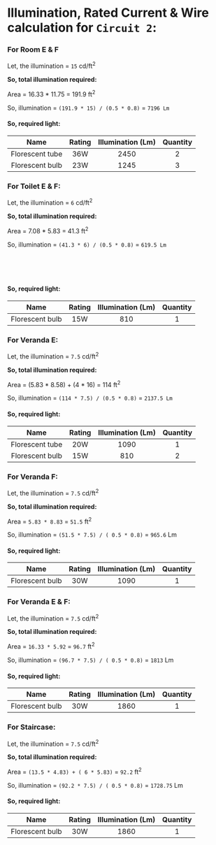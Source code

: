 # Illumination, Rated Current & Wire calculation for `Circuit 2`:

### For Room E & F

Let, the illumination = `15` cd/ft<sup>2</sup>

**So, total illumination required:**

Area = 16.33 * 11.75 = 191.9 ft<sup>2</sup>

So, illumination = `(191.9 * 15) / (0.5 * 0.8)` = `7196 Lm`

#### So, required light:

|       Name      | Rating | Illumination (Lm) | Quantity |
|:---------------:|:------:|:-----------------:|:--------:|
| Florescent tube |   36W  |        2450       |     2    |
| Florescent bulb |   23W  |        1245       |     3    |

### For Toilet E & F:

Let, the illumination = `6` cd/ft<sup>2</sup>

**So, total illumination required:**

Area = 7.08 * 5.83 = 41.3 ft<sup>2</sup>

So, illumination = `(41.3 * 6) / (0.5 * 0.8)` = `619.5 Lm`

 
<br> 
<br> 
<br> 
 
#### So, required light:

|       Name      | Rating | Illumination (Lm) | Quantity |
|:---------------:|:------:|:-----------------:|:--------:|
| Florescent bulb |   15W  |        810        |     1    |

### For Veranda E:

Let, the illumination = `7.5` cd/ft<sup>2</sup>

**So, total illumination required:**

Area = (5.83 * 8.58) + (4 * 16) = 114 ft<sup>2</sup>

So, illumination = `(114 * 7.5) / (0.5 * 0.8)` = `2137.5 Lm`

#### So, required light:

|       Name      | Rating | Illumination (Lm) | Quantity |
|:---------------:|:------:|:-----------------:|:--------:|
| Florescent tube |   20W  |        1090       |     1    |
| Florescent bulb |   15W  |        810        |     2    |

### For Veranda F:

Let, the illumination = `7.5` cd/ft<sup>2</sup>

**So, total illumination required:**

Area = `5.83 * 8.83` = `51.5` ft<sup>2</sup>

So, illumination = `(51.5 * 7.5) / ( 0.5 * 0.8)` = `965.6` Lm

#### So, required light:

|       Name      | Rating | Illumination (Lm) | Quantity |
|:---------------:|:------:|:-----------------:|:--------:|
| Florescent bulb |   30W  |        1090       |     1    |

### For Veranda E & F:

Let, the illumination = `7.5` cd/ft<sup>2</sup>

**So, total illumination required:**

Area = `16.33 * 5.92` = `96.7` ft<sup>2</sup>

So, illumination = `(96.7 * 7.5) / ( 0.5 * 0.8)` = `1813` Lm

#### So, required light:

|       Name      | Rating | Illumination (Lm) | Quantity |
|:---------------:|:------:|:-----------------:|:--------:|
| Florescent bulb |   30W  |        1860       |     1    |

### For Staircase:

Let, the illumination = `7.5` cd/ft<sup>2</sup>

**So, total illumination required:**

Area = `(13.5 * 4.83) + ( 6 * 5.83)` = `92.2` ft<sup>2</sup>

So, illumination = `(92.2 * 7.5) / ( 0.5 * 0.8)` = `1728.75` Lm

#### So, required light:

|       Name      | Rating | Illumination (Lm) | Quantity |
|:---------------:|:------:|:-----------------:|:--------:|
| Florescent bulb |   30W  |        1860       |     1    |

